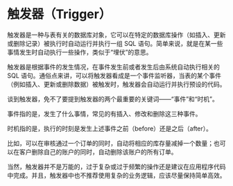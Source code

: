 # 触发器（Trigger）
触发器是一种与表有关的数据库对象，它可以在特定的数据库操作（如插入、更新或删除记录）被执行时自动运行并执行一组 SQL 语句。简单来说，就是在某一些事情发生时自动执行一些操作，类似于“埋伏”的意思。

触发器是根据事件的发生情况，在事件发生前或者发生后由系统自动执行相关的 SQL 语句。通俗点来讲，可以将触发器看成是一个事件监听器，当表的某个事件（例如插入、更新或删除数据）被触发时，触发器会自动运行并执行预设的代码。

谈到触发器，免不了要提到触发器的两个最重要的关键词——“事件”和“时机”。

事件指的是，发生了什么事情，常见的有插入、修改和删除这三种事件。

时机指的是，执行的时刻是发生上述事件之前（before）还是之后（after）。

比如，可以在审核通过一个订单的同时，自动将相应的库存量减掉一个数量；也可以在客户删除自己的账户的同时，自动删除该账户的所有订单。

当然，触发器并不是万能的，过于复杂或过于频繁的操作还是建议在应用程序代码中完成。并且，触发器中也不推荐使用复杂的业务逻辑，应该尽量保持简单高效。